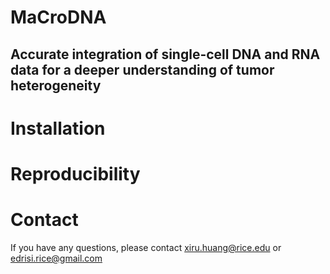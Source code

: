 # MaCroDNA
## Accurate integration of single-cell DNA and RNA data for a deeper understanding of tumor heterogeneity

# Installation
# Reproducibility
# Contact
If you have any questions, please contact xiru.huang@rice.edu or edrisi.rice@gmail.com
